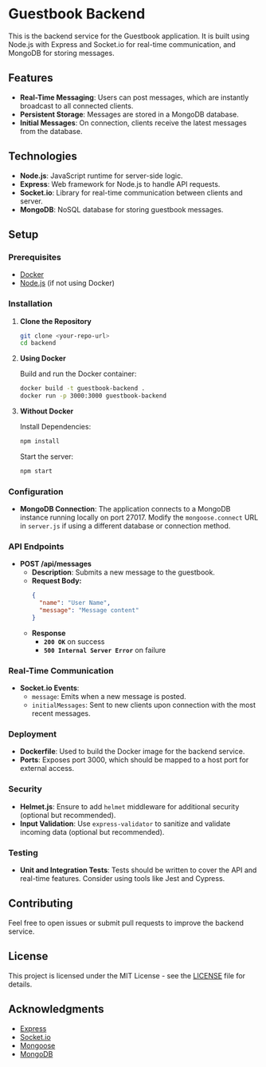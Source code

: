 # Guestbook Backend

This is the backend service for the Guestbook application. It is built using Node.js with Express and Socket.io for real-time communication, and MongoDB for storing messages.

## Features

- **Real-Time Messaging**: Users can post messages, which are instantly broadcast to all connected clients.
- **Persistent Storage**: Messages are stored in a MongoDB database.
- **Initial Messages**: On connection, clients receive the latest messages from the database.

## Technologies

- **Node.js**: JavaScript runtime for server-side logic.
- **Express**: Web framework for Node.js to handle API requests.
- **Socket.io**: Library for real-time communication between clients and server.
- **MongoDB**: NoSQL database for storing guestbook messages.

## Setup

### Prerequisites

- [Docker](https://www.docker.com/products/docker-desktop)
- [Node.js](https://nodejs.org/) (if not using Docker)

### Installation

1. **Clone the Repository**

   ```sh
   git clone <your-repo-url>
   cd backend
   ```

2. **Using Docker**

   Build and run the Docker container:

   ```sh
   docker build -t guestbook-backend .
   docker run -p 3000:3000 guestbook-backend
   ```

3. **Without Docker**

   Install Dependencies:

   ```sh
   npm install
   ```

   Start the server:

   ```sh
   npm start
   ```

### Configuration

- **MongoDB Connection**: The application connects to a MongoDB instance running locally on port 27017. Modify the `mongoose.connect` URL in `server.js` if using a different database or connection method.

### API Endpoints

- **POST /api/messages**
  - **Description**: Submits a new message to the guestbook.
  - **Request Body:**
    ```json
    {
      "name": "User Name",
      "message": "Message content"
    }
    ```
  - **Response**
    - **`200 OK`** on success
    - **`500 Internal Server Error`** on failure

### Real-Time Communication

- **Socket.io Events**:
  - `message`: Emits when a new message is posted.
  - `initialMessages`: Sent to new clients upon connection with the most recent messages.

### Deployment

- **Dockerfile**: Used to build the Docker image for the backend service.
- **Ports**: Exposes port 3000, which should be mapped to a host port for external access.

### Security

- **Helmet.js**: Ensure to add `helmet` middleware for additional security (optional but recommended).
- **Input Validation**: Use `express-validator` to sanitize and validate incoming data (optional but recommended).

### Testing

- **Unit and Integration Tests**: Tests should be written to cover the API and real-time features. Consider using tools like Jest and Cypress.

## Contributing

Feel free to open issues or submit pull requests to improve the backend service.

## License

This project is licensed under the MIT License - see the [LICENSE](LICENSE) file for details.

## Acknowledgments

- [Express](https://expressjs.com/)
- [Socket.io](https://socket.io/)
- [Mongoose](https://mongoosejs.com/)
- [MongoDB](https://www.mongodb.com/)
